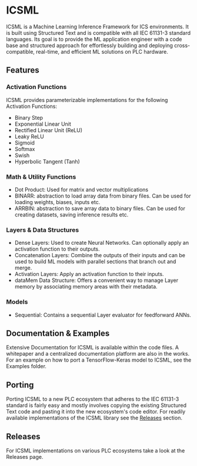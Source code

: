 # ICSML
ICSML is a Machine Learning Inference Framework for ICS environments. It is built using Structured Text and is compatible with all IEC 61131-3 standard languages. Its goal is to provide the ML application engineer with a code base and structured approach for effortlessly building and deploying cross-compatible, real-time, and efficient ML solutions on PLC hardware.

## Features

### Activation Functions
ICSML provides parameterizable implementations for the following Activation Functions:
- Binary Step
- Exponential Linear Unit
- Rectified Linear Unit (ReLU)
- Leaky ReLU
- Sigmoid
- Softmax
- Swish
- Hyperbolic Tangent (Tanh)

### Math & Utility Functions
- Dot Product: Used for matrix and vector multiplications
- BINARR: abstraction to load array data from binary files. Can be used for loading weights, biases, inputs etc.
- ARRBIN: abstraction to save array data to binary files. Can be used for creating datasets, saving inference results etc.

### Layers & Data Structures
- Dense Layers: Used to create Neural Networks. Can optionally apply an activation function to their outputs.
- Concatenation Layers: Combine the outputs of their inputs and can be used to build ML models with parallel sections that branch out and merge.
- Activation Layers: Apply an activation function to their inputs.
- dataMem Data Structure: Offers a convenient way to manage Layer memory by associating memory areas with their metadata.

### Models
- Sequential: Contains a sequential Layer evaluator for feedforward ANNs.


## Documentation & Examples
Extensive Documentation for ICSML is available within the code files. A whitepaper and a centralized documentation platform are also in the works. For an example on how to port a TensorFlow-Keras model to ICSML, see the Examples folder.

## Porting
Porting ICSML to a new PLC ecosystem that adheres to the IEC 61131-3 standard is fairly easy and mostly involves copying the existing Structured Text code and pasting it into the new ecosystem's code editor. For readily available implementations of the ICSML library see the [Releases](#releases) section.

## Releases
For ICSML implementations on various PLC ecosystems take a look at the Releases page.

